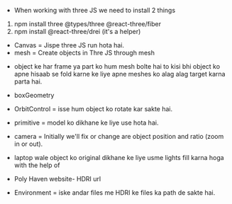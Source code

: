 - When working with three JS we need to install 2 things

1. npm install three @types/three @react-three/fiber
2. npm install @react-three/drei (it's a helper)

- Canvas = Jispe three JS run hota hai.
- mesh = Create objects in Thre JS through mesh

* object ke har frame ya part ko hum mesh bolte hai to kisi bhi object ko apne hisaab se fold karne ke liye apne meshes ko alag alag target karna parta hai.

- boxGeometry
- OrbitControl = isse hum object ko rotate kar sakte hai.
- primitive = model ko dikhane ke liye use hota hai.
- camera = Initially we'll fix or change are object position and ratio (zoom in or out).

- laptop wale object ko original dikhane ke liye usme lights fill karna hoga with the help of

* Poly Haven website- HDRI url

- Environment = iske andar files me HDRI ke files ka path de sakte hai.
